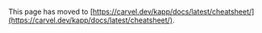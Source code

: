 This page has moved to [https://carvel.dev/kapp/docs/latest/cheatsheet/](https://carvel.dev/kapp/docs/latest/cheatsheet/).
